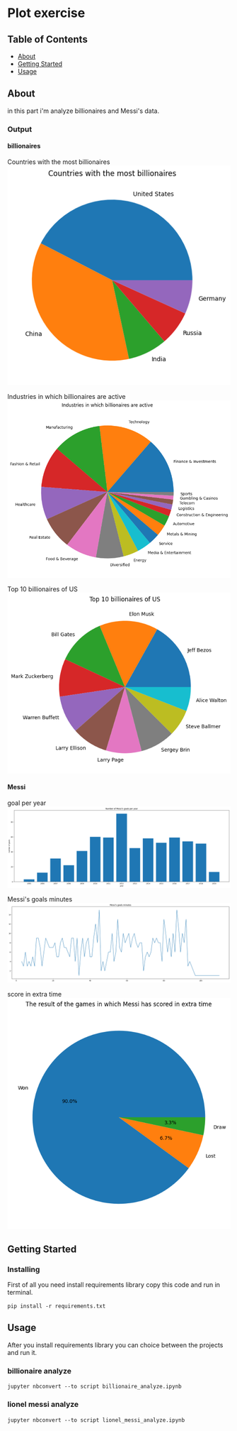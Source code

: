 # Plot exercise

## Table of Contents

- [About](#about)
- [Getting Started](#getting_started)
- [Usage](#usage)

## About <a name = "about"></a>

in this part i'm analyze billionaires and Messi's data.

### Output

#### billionaires

Countries with the most billionaires
![Countries with the most billionaires](output/Countries_with_the_most_billionaires.png)

Industries in which billionaires are active
![Industries in which billionaires are active](output/Industries_in_which_billionaires_are_active.png)

Top 10 billionaires of US
![Top 10 billionaires of US](output/Top_10_billionaires_of_US.png)

#### Messi

goal per year
![goal per year](output/goal_per_year.png)

Messi's goals minutes
![Messi's goals minutes](output/Messi's_goals_minutes.png)

score in extra time
![score in extra time](output/score_in_extra_time.png)

## Getting Started <a name = "getting_started"></a>

### Installing

First of all you need install requirements library copy this code and run in terminal.

``` terminal
pip install -r requirements.txt
```

## Usage <a name = "usage"></a>

After you install requirements library you can choice between the projects and run it.

### billionaire analyze

``` terminal
jupyter nbconvert --to script billionaire_analyze.ipynb
```

### lionel messi analyze

``` terminal
jupyter nbconvert --to script lionel_messi_analyze.ipynb
```
